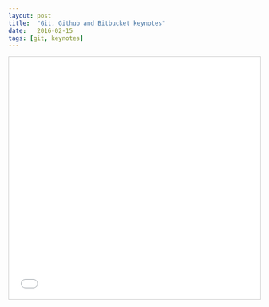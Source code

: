 ```yaml
---
layout: post
title:  "Git, Github and Bitbucket keynotes"
date:   2016-02-15
tags: [git, keynotes]
---
```


<iframe src="//www.slideshare.net/slideshow/embed_code/key/jNgLwLOVouU0OO" width="595" height="485" frameborder="0" marginwidth="0" marginheight="0" scrolling="no" style="border:1px solid #CCC; border-width:1px; margin-bottom:5px; max-width: 100%;" allowfullscreen> </iframe>
